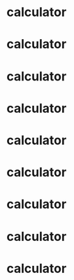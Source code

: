 # calculator
# calculator
# calculator
# calculator
# calculator
# calculator
# calculator
# calculator
# calculator
